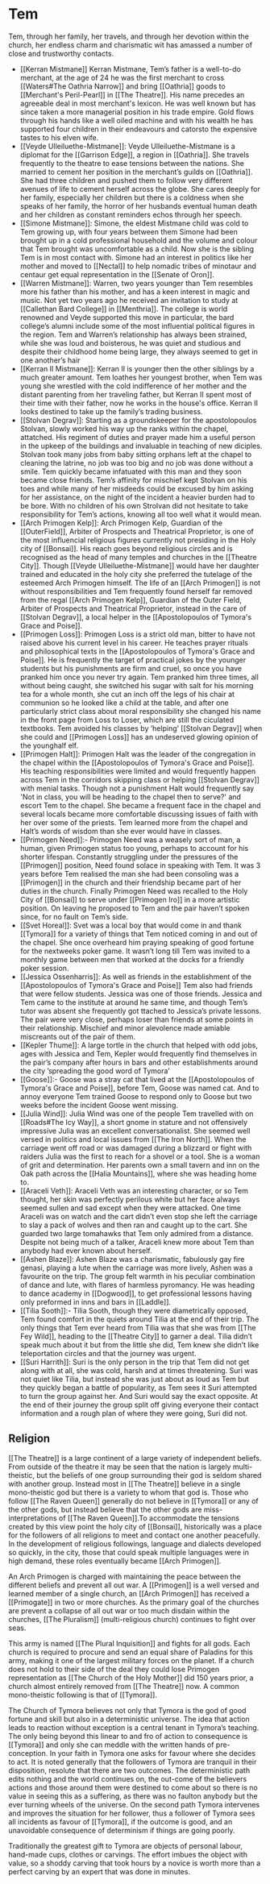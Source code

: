 # Tem
Tem, through her family, her travels, and through her devotion within the church, her endless charm and charismatic wit has amassed a number of close and trustworthy contacts.
- [[Kerran Mistmane]] Kerran Mistmane, Tem’s father is a well-to-do merchant, at the age of 24 he was the first merchant to cross [[Waters#The Oathria Narrow]] and bring [[Oathria]] goods to [[Merchant's Peril-Pearl]] in [[The Theatre]]. His name precedes an agreeable deal in most merchant's lexicon. He was well known but has since taken a more managerial position in his trade empire. Gold flows through his hands like a well oiled machine and with his wealth he has supported four children in their endeavours and catorsto the expensive tastes to his elven wife.
- [[Veyde Ulleiluethe-Mistmane]]: Veyde Ulleiluethe-Mistmane is a diplomat for the [[Garrison Edge]], a region in [[Oathria]]. She travels frequently to the theatre to ease tensions between the nations. She married to cement her position in the merchant’s guilds on [[Oathria]]. She had three children and pushed them to follow very different avenues of life to cement herself across the globe. She cares deeply for her family, especially her children but there is a coldness when she speaks of her family, the horror of her husbands eventual human death and her children as constant reminders echos through her speech.
- [[Simone Mistmane]]: Simone, the eldest Mistmane child was cold to Tem growing up, with four years between them Simone had been brought up in a cold professional household and the volume and colour that Tem brought was uncomfortable as a child. Now she is the sibling Tem is in most contact with. Simone had an interest in politics like her mother and moved to [[Nectal]] to help nomadic tribes of minotaur and centaur get equal representation in the [[Senate of Oron]].
- [[Warren Mistmane]]: Warren, two years younger than Tem resembles more his father than his mother, and has a keen interest in magic and music. Not yet two years ago he received an invitation to study at [[Callethan Bard College]] in [[Menthria]]. The college is world renowned and Veyde supported this move in particular, the bard college’s alumni include some of the most influential political figures in the region. Tem and Warren’s relationship has always been strained, while she was loud and boisterous, he was quiet and studious and despite their childhood home being large, they always seemed to get in one another’s hair
- [[Kerran II Mistmane]]: Kerran II is younger then the other siblings by a much greater amount. Tem loathes her youngest brother, when Tem was young she wrestled with the cold indifference of her mother and the distant parenting from her traveling father, but Kerran II spent most of their time with their father, now he works in the house's office. Kerran II looks destined to take up the family’s trading business.
- [[Stolvan Degrav]]: Starting as a groundskeeper for the apostolopoulos Stolvan, slowly worked his way up the ranks within the chapel, attatched. His regiment of duties and prayer made him a useful person in the upkeep of the buildings and invaluable in teaching of new diciples. Stolvan took many jobs from baby sitting orphans left at the chapel to cleaning the latrine, no job was too big and no job was done without a smile. Tem quickly became infatuated with this man and they soon became close friends. Tem’s affinity for mischief kept Stolvan on his toes and while many of her misdeeds could be excused by him asking for her assistance, on the night of the incident a heavier burden had to be bore. With no children of his own Strolvan did not hesitate to take responsibility for Tem’s actions, knowing all too well what it would mean.
- [[Arch Primogen Kelp]]: Arch Primogen Kelp, Guardian of the [[OuterField]], Arbiter of Prospects and Theatrical Proprietor, is one of the most influencial religious figures currently not presiding in the Holy city of [[Bonsai]]. His reach goes beyond religious circles and is recognised as the head of many temples and churches in the [[Theatre City]]. Though [[Veyde Ulleiluethe-Mistmane]] would have her daughter trained and educated in the holy city she preferred the tutelage of the esteemed Arch Primogen himself. The life of an [[Arch Primogen]] is not without responsibilities and Tem frequently found herself far removed from the regal [[Arch Primogen Kelp]], Guardian of the Outer Field, Arbiter of Prospects and Theatrical Proprietor, instead in the care of [[Stolvan Degrav]], a local helper in the [[Apostolopoulos of Tymora's Grace and Poise]].
- [[Primogen Loss]]: Primogen Loss is a strict old man, bitter to have not raised above his current level in his career. He teaches prayer rituals and philosophical texts in the [[Apostolopoulos of Tymora's Grace and Poise]]. He is frequently the target of practical jokes by the younger students but his punishments are firm and cruel, so once you have pranked him once you never try again. Tem pranked him three times, all without being caught, she switched his sugar with salt for his morning tea for a whole month, she cut an inch off the legs of his chair at communion so he looked like a child at the table, and after one particularly strict class about moral responsibility she changed his name in the front page from Loss to Loser, which are still the ciculated textbooks. Tem avoided his classes by ’helping’ [[Stolvan Degrav]] when she could and [[Primogen Loss]] has an undeserved glowing opinion of the younghalf elf.
- [[Primogen Halt]]: Primogen Halt was the leader of the congregation in the chapel within the [[Apostolopoulos of Tymora's Grace and Poise]]. His teaching responsibilities were limited and would frequently happen across Tem in the corridors skipping class or helping [[Stolvan Degrav]] with menial tasks. Though not a punishment Halt would frequently say 'Not in class, you will be heading to the chapel then to serve?' and escort Tem to the chapel. She became a frequent face in the chapel and several locals became more comfortable discussing issues of faith with her over some of the priests. Tem learned more from the chapel and Halt’s words of wisdom than she ever would have in classes.
- [[Primogen Need]]:- Primogen Need was a weasely sort of man, a human, given Primogen status too young, perhaps to account for his shorter lifespan. Constantly struggling under the pressures of the [[Primogen]] position, Need found solace in speaking with Tem. It was 3 years before Tem realised the man she had been consoling was a [[Primogen]] in the church and their friendship became part of her duties in the church. Finally Primogen Need was recalled to the Holy City of [[Bonsai]] to serve under [[Primogen Iro]] in a more artistic position. On leaving he proposed to Tem and the pair haven’t spoken since, for no fault on Tem’s side.
- [[Svet Horeal]]: Svet was a local boy that would come in and thank [[Tymora]] for a variety of things that Tem noticed coming in and out of the chapel. She once overheard him praying speaking of good fortune for the nextweeks poker game. It wasn’t long till Tem was invited to a monthly game between men that worked at the docks for a friendly poker session.
- [[Jessica Ossenharris]]: As well as friends in the establishment of the [[Apostolopoulos of Tymora's Grace and Poise]] Tem also had friends that were fellow students. Jessica was one of those friends. Jessica and Tem came to the institute at around he same time, and though Tem’s tutor was absent she frequently got ttached to Jessica’s private lessons. The pair were very close, perhaps loser than friends at some points in their relationship. Mischief and minor alevolence made amiable miscreants out of the pair of them.
- [[Kepler Thume]]: A large tortle in the church that helped with odd jobs, ages with Jessica and Tem, Kepler would frequently find themselves in the pair’s company after hours in bars and other establishments around the city ’spreading the good word of Tymora’
- [[Goose]]:- Goose was a stray cat that lived at the [[Apostolopoulos of Tymora's Grace and Poise]], before Tem, Goose was named cat. And to annoy everyone Tem trained Goose to respond only to Goose but two weeks before the incident Goose went missing.
- [[Julia Wind]]: Julia Wind was one of the people Tem travelled with on [[Roads#The Icy Way]], a short gnome in stature and not offensively impressive Julia was an excellent conversationalist. She seemed well versed in politics and local issues from [[The Iron North]]. When the carriage went off road or was damaged during a blizzard or fight with raiders Julia was the first to reach for a shovel or a tool. She is a woman of grit and determination. Her parents own a small tavern and inn on the Oak path across the [[Halia Mountains]], where she was heading home to.
- [[Araceli Veth]]: Araceli Veth was an interesting character, or so Tem thought, her skin was perfectly perilous white but her face always seemed sullen and sad except when they were attacked. One time Araceli was on watch and the cart didn’t even stop she left the carriage to slay a pack of wolves and then ran and caught up to the cart. She guarded two large tomahawks that Tem only admired from a distance. Despite not being much of a talker, Araceli knew more about Tem than anybody had ever known about herself.
- [[Ashen Blaze]]: Ashen Blaze was a charismatic, fabulously gay fire genasi, playing a lute when the carriage was more lively, Ashen was a favourite on the trip. The group felt warmth in his peculiar combination of dance and lute, with flares of harmless pyromancy. He was heading to dance academy in [[Dogwood]], to get professional lessons having only preformed in inns and bars in [[Laddle]].
- [[Tilia Sooth]]:- Tilia Sooth, though they were diametrically opposed, Tem found comfort in the quiets around Tilia at the end of their trip. The only things that Tem ever heard from Tilia was that she was from [[The Fey Wild]], heading to the [[Theatre City]] to garner a deal. Tilia didn’t speak much about it but from the little she did, Tem knew she didn’t like teleportation circles and that the journey was urgent.
- [[Suri Harrith]]: Suri is the only person in the trip that Tem did not get along with at all, she was cold, harsh and at times threatening. Suri was not quiet like Tilia, but instead she was just about as loud as Tem but they quickly began a battle of popularity, as Tem sees it Suri attempted to turn the group against her. And Suri would say the exact opposite. At the end of their journey the group split off giving everyone their contact information and a rough plan of where they were going, Suri did not.

## Religion
[[The Theatre]] is a large continent of a large variety of independent beliefs. From outside of the theatre it may be seen that the nation is largely multi-theistic, but the beliefs of one group surrounding their god is seldom shared with another group. Instead most in [[The Theatre]] believe in a single mono-theistic god but there is a variety to whom that god is. Those who follow [[The Raven Queen]] generally do not believe in [[Tymora]] or any of the other gods, but instead believe that the other gods are miss-interpretations of [[The Raven Queen]].To accommodate the tensions created by this view point the holy city of [[Bonsai]], historically was a place for the followers of all religions to meet and contact one another peacefully. In the development of religious followings, language and dialects developed so quickly, in the city, those that could speak multiple languages were in high demand, these roles eventually became [[Arch Primogen]].

An Arch Primogen is charged with maintaining the peace between the different beliefs and prevent all out war. A [[Primogen]] is a well versed and learned member of a single church, an [[Arch Primogen]] has received a [[Primogate]] in two or more churches. As the primary goal of the churches are prevent a collapse of all out war or too much disdain within the churches, [[The Pluralism]] (multi-religious church) continues to fight over seas.

This army is named [[The Plural Inquisition]] and fights for all gods. Each church is required to procure and send an equal share of Paladins for this army, making it one of the largest military forces on the planet. If a church does not hold to their side of the deal they could lose Primogen representation as [[The Church of the Holy Mother]] did 150 years prior, a church almost entirely removed from [[The Theatre]] now. A common mono-theistic following is that of [[Tymora]]. 

The Church of Tymora believes not only that Tymora is the god of good fortune and skill but also in a deterministic universe. The idea that action leads to reaction without exception is a central tenant in Tymora’s teaching. The only being beyond this linear to and fro of action to consequence is [[Tymora]] and only she can meddle with the written hands of pre-conception. In your faith in Tymora one asks for favour where she decides to act. It is noted generally that the followers of Tymora are tranquil in their disposition, resolute that there are two outcomes. The deterministic path edits nothing and the world continues on, the out-come of the believers actions and those around them were destined to come about so there is no value in seeing this as a suffering, as there was no faulton anybody but the ever turning wheels of the universe. On the second path Tymora intervenes and improves the situation for her follower, thus a follower of Tymora sees all incidents as favour of [[Tymora]], if the outcome is good, and an unavoidable consequence of determinism if things are going poorly.

Traditionally the greatest gift to Tymora are objects of personal labour, hand-made cups, clothes or carvings. The effort imbues the object with value, so a shoddy carving that took hours by a novice is worth more than a perfect carving by an expert that was done in minutes.